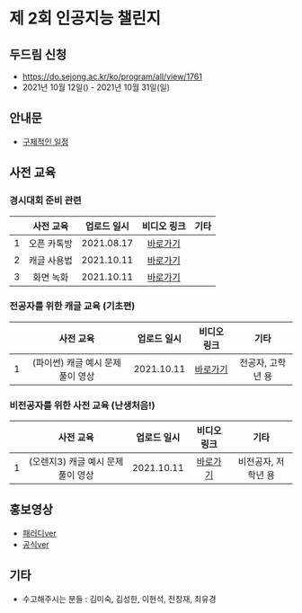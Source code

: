 # 제 2회 인공지능 챌린지

## 두드림 신청
- https://do.sejong.ac.kr/ko/program/all/view/1761
- 2021년 10월 12일() - 2021년 10월 31일(일)
 
## 안내문
- [구체적인 일정](https://github.com/SejongAI-Challenge/2021.AI.Challenge/blob/main/Schedule.md)


## 사전 교육 
### 경시대회 준비 관련
| | 사전 교육 | 업로드 일시 | 비디오 링크 | 기타 | 
|:--:|:--:|:--:|:--:|:--:|
| 1 | 오픈 카톡방  |  2021.08.17  | [바로가기](https://open.kakao.com/o/gzPCsMud) | |
| 2 | 캐글 사용법  |  2021.10.11 | [바로가기](https://github.com/SejongAI-Challenge/2021.AI.Challenge/issues/1) | |
| 3 | 화면 녹화   |  2021.10.11 | [바로가기](https://github.com/SejongAI-Challenge/2021.AI.Challenge/issues/3) | |


### 전공자를 위한 캐글 교육 (기초편)
| | 사전 교육 | 업로드 일시 | 비디오 링크 | 기타 | 
|:--:|:--:|:--:|:--:|:--:|
| 1 | (파이썬) 캐글 예시 문제 풀이 영상  |  2021.10.11 | [바로가기](https://github.com/SejongAI-Challenge/2021.AI.Challenge/issues/2) | 전공자, 고학년 용  |

### 비전공자를 위한 사전 교육 (난생처음!)
| | 사전 교육 | 업로드 일시 | 비디오 링크 | 기타 | 
|:--:|:--:|:--:|:--:|:--:|
| 1 | (오렌지3) 캐글 예시 문제 풀이 영상 |  2021.10.11  | [바로가기](https://github.com/SejongAI-Challenge/2021.AI.Challenge/issues/4) | 비전공자, 저학년 용|


## 홍보영상
- [패러디ver](https://youtu.be/V7SaW5KQ32M)
- [공식ver](https://youtu.be/3N0dfhFpdAA)

## 기타
- 수고해주시는 분들 : 김미숙, 김성한, 이현석, 전창재, 최유경


